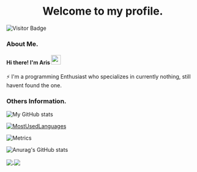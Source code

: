 <h1 align="center">Welcome to my profile. </h1> 

![Visitor Badge](https://visitor-badge.laobi.icu/badge?page_id=antare74)

### About Me.
#### Hi there! I'm Aris <img src="https://media.giphy.com/media/hvRJCLFzcasrR4ia7z/giphy.gif" width="25px" height="25px">
⚡ I'm a programming Enthusiast who specializes in currently nothing, still havent found the one.

### Others Information. 
![My GitHub stats](https://github-readme-stats.vercel.app/api?username=Antare74)

[![MostUsedLanguages](https://github-readme-stats.vercel.app/api/top-langs/?username=mystique09&layout=compact&langs_count=20)](https://github.com/antare74/antare74)

![Metrics](https://metrics.lecoq.io/antare74?template=classic&base.header=0&achievements=1&stackoverflow=1&base.indepth=false&base.hireable=false&achievements.threshold=C&achievements.secrets=true&achievements.display=compact&achievements.limit=0&stackoverflow.user=11778624&stackoverflow.limit=0&stackoverflow.lines=0&stackoverflow.lines.snippet=0&config.timezone=Asia%2FJakarta)

![Anurag's GitHub stats](https://github-readme-stats.vercel.app/api?username=antare74&show_icons=true&theme=radical&count_private=true)


<a href="https://github.com/antare74">
  <img align="center" src="https://github-readme-stats.vercel.app/api?username=antare74&show_icons=true&count_private=true&hide_border=true" />
</a>
<a href="https://github.com/antare74">
  <img align="center" src="https://github-readme-stats.vercel.app/api/top-langs/?username=mystique09&layout=compact&langs_count=20&count_private=true&hide_border=true" />
</a>
